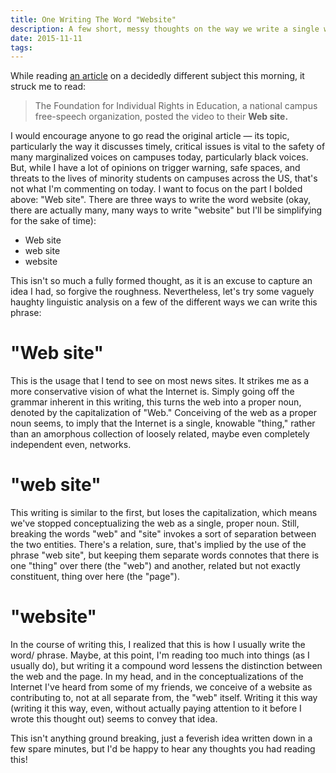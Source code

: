```yaml
---
title: One Writing The Word "Website"
description: A few short, messy thoughts on the way we write a single word.
date: 2015-11-11
tags: 
---
```


While reading [an
article](http://www.newyorker.com/news/news-desk/race-and-the-free-speech-diversion?mbid=nl_151111_Daily&CNDID=11850649&spMailingID=8241555&spUserID=MjY0MzU4MzU1MjES1&spJobID=801069215&spReportId=ODAxMDY5MjE1S0)
on a decidedly different subject this morning, it struck me to read:

> The Foundation for Individual Rights in Education, a national campus
> free-speech organization, posted the video to their **Web site.**

I would encourage anyone to go read the original article — its topic,
particularly the way it discusses timely, critical issues is vital to the
safety of many marginalized voices on campuses today, particularly black
voices.  But, while I have a lot of opinions on trigger warning, safe spaces,
and threats to the lives of minority students on campuses across the US, that's
not what I'm commenting on today. I want to focus on the part I bolded above:
"Web site". There are three ways to write the word website (okay, there are
actually many, many ways to write "website" but I'll be simplifying for the
sake of time):

* Web site
* web site
* website

This isn't so much a fully formed thought, as it is an excuse to capture an
idea I had, so forgive the roughness. Nevertheless, let's try some vaguely
haughty linguistic analysis on a few of the different ways we can write this
phrase:

# "Web site"

This is the usage that I tend to see on most news sites. It
strikes me as a more conservative vision of what the Internet is. Simply going
off the grammar inherent in this writing, this turns the web into a proper
noun, denoted by the capitalization of "Web." Conceiving of the web as a proper
noun seems, to imply that the Internet is a single, knowable "thing," rather
than an amorphous collection of loosely related, maybe even completely
independent even, networks.

# "web site"

This writing is similar to the first, but loses the capitalization, which means
we've stopped conceptualizing the web as a single, proper noun. Still, breaking
the words "web" and "site" invokes a sort of separation between the two
entities. There's a relation, sure, that's implied by the use of the phrase
"web site", but keeping them separate words connotes that there is one "thing"
over there (the "web") and another, related but not exactly constituent, thing
over here (the "page").

# "website"

In the course of writing this, I realized that this is how I usually write the
word/ phrase. Maybe, at this point, I'm reading too much into things (as I
usually do), but writing it a compound word lessens the distinction between the
web and the page. In my head, and in the conceptualizations of the Internet
I've heard from some of my friends, we conceive of a website as contributing to,
not at all separate from, the "web" itself. Writing it this way (writing it
this way, even, without actually paying attention to it before I wrote this
thought out) seems to convey that idea.

This isn't anything ground breaking, just a feverish idea written down in a few
spare minutes, but I'd be happy to hear any thoughts you had reading this!
